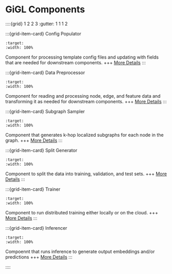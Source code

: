 # GiGL Components

::::{grid} 1 2 2 3 :gutter: 1 1 1 2

:::{grid-item-card} Config Populator

```{image} ../../_static/images/config_populator_icon.png
:target:
:width: 100%
```

Component for processing template config files and updating with fields that are needed for downstream components. +++
[More Details](../../components/config_populator) :::

:::{grid-item-card} Data Preprocessor

```{image} ../../_static/images/data_preprocessor_icon.png
:target:
:width: 100%
```

Component for reading and processing node, edge, and feature data and transforming it as needed for downstream
components. +++ [More Details](../../components/data_preprocessor) :::

:::{grid-item-card} Subgraph Sampler

```{image} ../../_static/images/subgraph_sampler_icon.png
:target:
:width: 100%
```

Component that generates k-hop localized subgraphs for each node in the graph. +++
[More Details](../../components/subgraph_sampler) :::

:::{grid-item-card} Split Generator

```{image} ../../_static/images/split_generator_icon.png
:target:
:width: 100%
```

Component to split the data into training, validation, and test sets. +++
[More Details](../../components/split_generator) :::

:::{grid-item-card} Trainer

```{image} ../../_static/images/trainer_icon.png
:target:
:width: 100%
```

Component to run distributed training either locally or on the cloud. +++ [More Details](../../components/trainer) :::

:::{grid-item-card} Inferencer

```{image} ../../_static/images/inferencer_icon.png
:target:
:width: 100%
```

Compoennt that runs inference to generate output embeddings and/or predictions +++
[More Details](../../components/inferencer) :::

::::
